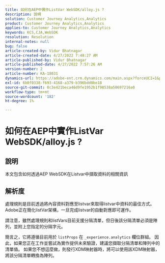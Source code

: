 ```yaml
---
title: 如何在AEP中實作ListVar WebSDK/alloy.js ?
description: 說明
solution: Customer Journey Analytics,Analytics
product: Customer Journey Analytics,Analytics
applies-to: Customer Journey Analytics,Analytics
keywords: KCS,CJA,WebSDK
resolution: Resolution
internal-notes: null
bug: false
article-created-by: Vidur Bhatnagar
article-created-date: 4/27/2022 7:48:27 AM
article-published-by: Vidur Bhatnagar
article-published-date: 4/27/2022 7:57:26 AM
version-number: 2
article-number: KA-18031
dynamics-url: https://adobe-ent.crm.dynamics.com/main.aspx?forceUCI=1&pagetype=entityrecord&etn=knowledgearticle&id=5b1fd76a-fec5-ec11-a7b6-0022480a10ee
exl-id: 6b0f0338-f693-4168-a379-b396bdd0be18
source-git-commit: 0c3e421beca46d9fe1952b1f98538a50697216a0
workflow-type: tm+mt
source-wordcount: '182'
ht-degree: 1%

---
```


# 如何在AEP中實作ListVar WebSDK/alloy.js ?

## 說明


本文包含如何透過AEP WebSDK在Listvar中擷取資料的相關資訊


## 解析度


處理規則是目前透過將內容資料對應至listvar來取得listvar中資料的最佳方式。 Adobe正在簡化listVar架構，一旦完成listvar的自動對應即可運作。

請注意，雖然處理規則和listVars目前支援分隔清單，但日後該分隔清單必須是陣列，並附上您指定的分隔字元。

簡言之，它將遵循目前用於 `listProps` 在 `_experience.analytics` 欄位群組。 因此，如果您正在工作並嘗試為實作提供未來驗證，建議您擷取分隔清單和陣列中的清單值。 如果您不想這麼做，則發行XDM映射器時，將可以使用該XDM映射器，將該分隔清單轉換為陣列。
